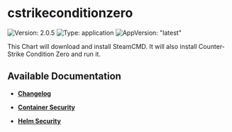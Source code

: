 # cstrikeconditionzero

![Version: 2.0.5](https://img.shields.io/badge/Version-2.0.5-informational?style=flat-square) ![Type: application](https://img.shields.io/badge/Type-application-informational?style=flat-square) ![AppVersion: "latest"](https://img.shields.io/badge/AppVersion-"latest"-informational?style=flat-square)

This Chart will download and install SteamCMD. It will also install Counter-Strike Condition Zero and run it.

## Available Documentation

- [**Changelog**](CHANGELOG)

- [**Container Security**](container-security)

- [**Helm Security**](helm-security)

